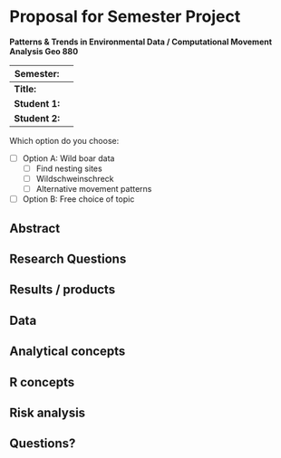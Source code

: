 # Proposal for Semester Project

**Patterns & Trends in Environmental Data / Computational Movement
Analysis Geo 880**

| Semester:      |                                   |
|----------------|---------------------------------- |
| **Title:**     |                                   |
| **Student 1:** |                                   |
| **Student 2:** |                                   |

Which option do you choose:

<!-- replace the space between the brackets with an x to choose your option-->

- [ ] Option A: Wild boar data
  - [ ] Find nesting sites
  - [ ] Wildschweinschreck
  - [ ] Alternative movement patterns
- [ ] Option B: Free choice of topic

## Abstract 

<!-- A short abstract of your project proposal (50-60 words) -->

## Research Questions

<!-- What are the research questions of your project? (50-60 words) -->

## Results / products

<!-- Which results/products do you expect, anticipate? -->

## Data

<!-- What data will you use? Will you require additional context data? Where do you get this data from? Do you already have all the data? -->

## Analytical concepts

<!-- Which analytical concepts will you use? What conceptual movement spaces and respective modelling approaches of trajectories will you be using? What additional spatial analysis methods will you be using? -->

## R concepts

<!-- Which R concepts, functions, packages will you mainly use. What additional spatial analysis methods will you be using? -->

## Risk analysis

<!-- What could be the biggest challenges/problems you might face? What is your plan B? -->

## Questions? 

<!-- 
Which questions would you like to discuss at the coaching session? 

For questions regarding the data: Please file an issue here: https://github.com/ComputationalMovementAnalysis/ComputationalMovementAnalysisData/issues

-->
